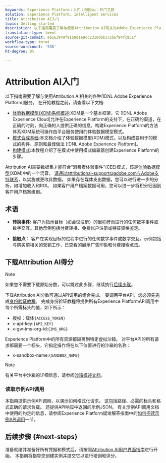 ```yaml
---
keywords: Experience Platform；入门；归因ai；热门主题
solution: Experience Platform, Intelligent Services
title: Attribution AI入门
topic: Getting started
description: 以下指南需要了解与使用Attribution AI有关的Adobe Experience Platform各项服务。 开始教程之前，请查看以下文档。
translation-type: tm+mt
source-git-commit: eb163949f91b0d1e9cc23180bb372b6f94fc951f
workflow-type: tm+mt
source-wordcount: '538'
ht-degree: 0%

---
```



# Attribution AI入门

以下指南需要了解与使用Attribution AI相关的各种[!DNL Adobe Experience Platform]服务。 在开始教程之前，请查看以下文档:

- [体验数据模型(XDM)系统概述](../../xdm/home.md):XDM是一个基本框架，它 [!DNL Adobe Experience Cloud]允许在Experience Platform的支持下，在正确的渠道，在正确的时刻，向正确的人提供正确的信息。构建Experience Platform的方法体系XDM系统可操作由平台服务使用的体验数据模型模式。
- [模式合成基础](../../xdm/schema/composition.md):本文档介绍了体验数据模型(XDM)模式，以及构成要用于的模式的构件、原则和最佳做法 [!DNL Adobe Experience Platform]。
- [构建模式](../../xdm/tutorials/create-schema-ui.md):本教程介绍了在模式中使用模式编辑器创建Experience Platform的步骤。

Attribution AI需要数据集才能符合“消费者体验事件”(CEE)模式，该是[体验数据模型](../../xdm/home.md)(XDM)中的一个混音。 请通过attributionai-support@adobe.com与Adobe支持联系，以实施或更改此数据。 如果存在媒体支出数据，您可以进行进一步的分析，如增加收入和ROI。 如果客户用户档案数据可用，您可以进一步将积分归因到客户用户档案级别。

## 术语

- **转换事件:** 客户为指示目标（如会议注册）的里程碑而进行的任何数字事件或数字交互。其他示例包括付费转换、免费帐户注册或特征资格鉴定。

- **接触点：** 客户在实现目标的过程中进行的任何数字事件或数字交互。示例包括与购买前相关的营销工作、已查看的展示广告印象和付费搜索点击。

## 下载Attribution AI得分

>[!NOTE]
>
>如果您不需要下载原始分数，可以跳过此步骤，继续执行[后续步骤](#next-steps)。

下载Attribution AI分数可通过API调用的组合完成。 要调用平台API，您必须先完成[身份验证教程](https://www.adobe.com/go/platform-api-authentication-en)。 完成身份验证教程将提供所有Experience PlatformAPI调用中每个所需标头的值，如下所示：

- 授权：载体`{ACCESS_TOKEN}`
- x-api-key:`{API_KEY}`
- x-gw-ims-org-id:`{IMS_ORG}`

Experience Platform中的所有资源都隔离到特定虚拟沙箱。 对平台API的所有请求都需要一个标头，它指定操作将在以下位置进行的沙箱的名称：

- x-sandbox-name:`{SANDBOX_NAME}`

>[!NOTE]
>
>有关平台中沙箱的详细信息，请参阅[沙箱概述文档](../../sandboxes/home.md)。

### 读取示例API调用

本指南提供示例API调用，以演示如何格式化请求。 这包括路径、必需的标头和格式正确的请求负载。 还提供API响应中返回的示例JSON。 有关示例API调用文档中使用的约定的信息，请参阅Experience Platform疑难解答指南中的[如何阅读示例API调用](../../landing/troubleshooting.md)一节。

## 后续步骤 {#next-steps}

准备就绪并准备好所有凭据和模式后，请按照[Attribution AI用户界面指南](./user-guide.md)进行开始。 本指南将指导您创建实例并提交它以进行培训和评分。